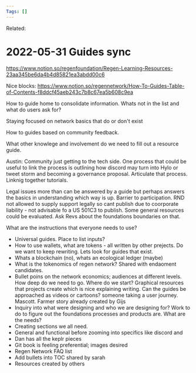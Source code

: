 ```yaml
---
Tags: []
---
```

Related: 
# 2022-05-31 Guides sync

https://www.notion.so/regenfoundation/Regen-Learning-Resources-23aa345be6da4b4d85821ea3abdd00c6

Nice blocks: https://www.notion.so/regennetwork/How-To-Guides-Table-of-Contents-f8ddcf45aeb243c7b8c67ea5b608c9ea

How to guide home to consolidate information. 
Whats not in the list and what do users ask for? 

Staying focused on network basics that do or don't exist

How to guides based on community feedback.

What other knowlege and involvement do we need to fill out a resource guide. 

Austin: Community just getting to the tech side. One process that could be useful to link the process is outlining how discord may turn into Hylo or tweet storm and becoming a governance proposal. Articulate that process. Linknig together tutorials. 

Legal issues more than can be answered by a guide but perhaps answers the basics in understanding which way is up. Barrier to participation. RND not allowed to supply support legally so cant publish due to coorporate liability - not advisable fo a US 501C3 to publish. Some general resources could be evaluated. Ask Revs about the foundations boundaries on that. 

What are the instructions that everyone needs to use?
- Universal guides. Place to list inputs? 
- How to use wallets, what are tokens - all written by other prejects. Do we want to keep rewriting. Lets look for guides that exist. 
- Whats a blockchain (no), whats an ecological ledger (maybe)
- What is the tokenomics of regen network? Shared with endaoment candidates. 
- Bullet poins on the network economics; audiences at different levels. How deep do we need to go. Where do we start? Graphical resources that projects create which is nice explaining writing. Can the guides be approached as videos or cartoons? someone taking a user journey. Mascott. Farmer story already created by Gijs
- Inquiry into what were designing and who we are designing for? Work to do to figure out the foundations processes and products are. What are the needs? 
- Creating sections we all need.
- General and functional before zooming into specifics like discord and 
- Dan has all the keplr pieces
- Git book is feeling preferential; images desired
- Regen Network FAQ list
- Add bullets into TOC shared by sarah
- Resources created by others